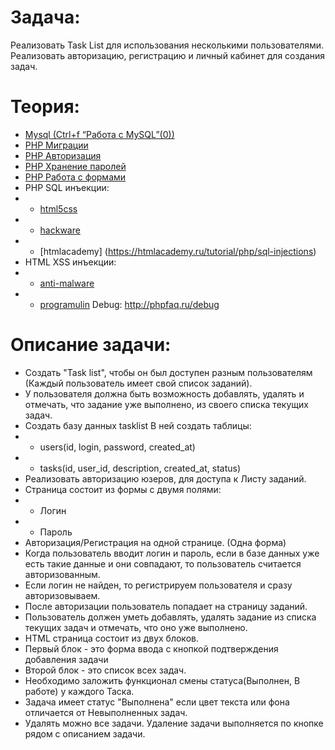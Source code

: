 # Задача:
Реализовать Task List для использования несколькими пользователями. Реализовать авторизацию, регистрацию и личный кабинет для создания задач.

# Теория:
- [Mysql (Ctrl+f “Работа с MySQL”(0))](https://ospanel.io/docs/)
- [PHP Миграции](https://webdevkin.ru/posts/backend/mysql-migrations)
- [PHP Авторизация](https://www.internet-technologies.ru/articles/sistema-registracii-polzovateley-s-pomoschyu-php-i-mysql.html)
- [PHP Хранение паролей](https://www.programulin.ru/kak-hranit-paroli-v-bd-php)
- [PHP Работа с формами](https://htmlacademy.ru/tutorial/php/forms)
- PHP SQL инъекции: 
- - [html5css](https://html5css.ru/sql/sql_injection.php)
- - [hackware](https://hackware.ru/?p=3362)
- - [htmlacademy] (https://htmlacademy.ru/tutorial/php/sql-injections)
- HTML XSS инъекции: 
- - [anti-malware](https://www.anti-malware.ru/what-is-an-xss-vulnerability)
- - [programulin](https://www.programulin.ru/zashchita-ot-xss-v-php)
Debug: http://phpfaq.ru/debug
# Описание задачи:
-	Создать "Task list", чтобы он был доступен разным пользователям (Каждый пользователь имеет свой список заданий). 
-	У пользователя должна быть возможность добавлять, удалять и отмечать, что задание уже выполнено, из своего списка текущих задач.
-	Создать базу данных tasklist
    В ней создать таблицы: 
- -	users(id, login, password, created_at)
- -	tasks(id, user_id, description, created_at, status)
-	Реализовать авторизацию юзеров, для доступа к Листу заданий.
-	Страница состоит из формы с двумя полями: 
- -	Логин
- -	Пароль
-	Авторизация/Регистрация на одной странице. (Одна форма)
-	Когда пользователь вводит логин и пароль, если в базе данных уже есть такие данные и они совпадают, то пользователь считается авторизованным.
-	Если логин не найден, то регистрируем пользователя и сразу авторизовываем.
-	После авторизации пользователь попадает на страницу заданий.
-	Пользователь должен уметь добавлять, удалять задание из списка текущих задач и отмечать, что оно уже выполнено.
-	HTML страница состоит из двух блоков. 
-	Первый блок - это форма ввода с кнопкой подтверждения добавления задачи
-	Второй блок - это список всех задач.
-	Необходимо заложить функционал смены статуса(Выполнен, В работе) у каждого Таска.
-	Задача имеет статус "Выполнена" если цвет текста или фона отличается от Невыполненных задач.
-	Удалять можно все задачи. Удаление задачи выполняется по кнопке рядом с описанием задачи.
